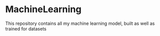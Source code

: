 # MachineLearning
This repository contains all my machine learning model, built as well as trained for datasets
